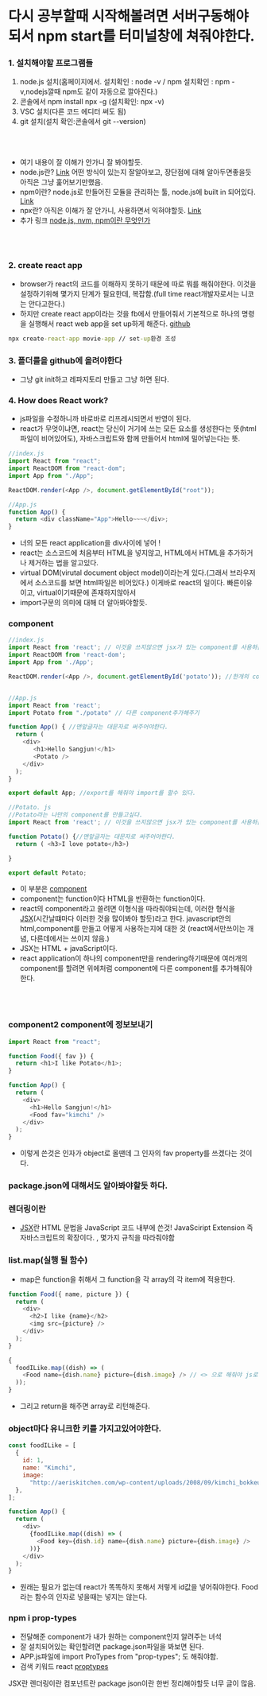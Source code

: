 # 다시 공부할때 시작해볼려면 서버구동해야되서 npm start를 터미널창에 쳐줘야한다.

### 1. 설치해야할 프로그램들

1. node.js 설치(홈페이지에서. 설치확인 : node -v / npm 설치확인 : npm -v,nodejs깔때 npm도 같이 자동으로 깔아진다.)
2. 콘솔에서 npm install npx -g (설치확인: npx -v)
3. VSC 설치(다른 코드 에디터 써도 됨)
4. git 설치(설치 확인:콘솔에서 git --version)

<br></br>

- 여기 내용이 잘 이해가 안가니 잘 봐야할듯.
- node.js란? [Link](https://junspapa-itdev.tistory.com/3) 어떤 방식이 있는지 잘알아보고, 장단점에 대해 알아두면좋을듯 아직은 그냥 훑어보기만했음.
- npm이란? node.js로 만들어진 모듈을 관리하는 툴, node.js에 built in 되어있다. [Link](https://m.blog.naver.com/magnking/220961896609)
- npx란? 아직은 이해가 잘 안가니, 사용하면서 익혀야할듯. [Link](https://pongsoyun.tistory.com/116)
- 추가 링크 [node.js, nvm, npm이란 무엇인가](https://pongsoyun.tistory.com/115)

<br></br>

### 2. create react app

- browser가 react의 코드를 이해하지 못하기 때문에 따로 뭐를 해줘야한다. 이것을 설정하기위해 몇가지 단계가 필요한데, 복잡함.(full time react개발자로서는 니코는 안다고한다.)
- 하지만 create react app이라는 것을 fb에서 만들어줘서 기본적으로 하나의 명령을 실행해서 react web app을 set up하게 해준다. [github](https://github.com/facebook/create-react-app)

```cmd
npx create-react-app movie-app // set-up환경 조성
```

### 3. 폴더를을 github에 올려야한다

- 그냥 git init하고 레파지토리 만들고 그냥 하면 된다.

### 4. How does React work?

- js파일을 수정하니까 바로바로 리프레시되면서 반영이 된다.
- react가 무엇이냐면, react는 당신이 거기에 쓰는 모든 요소를 생성한다는 뜻(html파일이 비어있어도), 자바스크립트와 함께 만들어서 html에 밀어넣는다는 뜻.

```js
//index.js
import React from "react";
import ReactDOM from "react-dom";
import App from "./App";

ReactDOM.render(<App />, document.getElementById("root"));

//App.js
function App() {
  return <div className="App">Hello~~~</div>;
}
```

- 너의 모든 react application을 div사이에 넣어 !
- react는 소스코드에 처음부터 HTML을 넣지않고, HTML에서 HTML을 추가하거나 제거하는 법을 알고있다.
- virtual DOM(virutal document object model)이라는게 있다.(그래서 브라우저에서 소스코드를 보면 html파일은 비어있다.) 이게바로 react의 일이다. 빠른이유이고, virtual이기때문에 존재하지않아서
- import구문의 의미에 대해 더 알아봐야할듯.

### component

```js
//index.js
import React from 'react'; // 이것을 쓰지않으면 jsx가 있는 component를 사용하는것을 이해하지 못한다.
import ReactDOM from 'react-dom';
import App from './App';

ReactDOM.render(<App />, document.getElementById('potato')); //한개의 component만 render가 가능하다.


//App.js
import React from 'react';
import Potato from "./potato" // 다른 component추가해주기

function App() { //맨앞글자는 대문자로 써주어야한다.
  return (
    <div>
       <h1>Hello Sangjun!</h1>
       <Potato />
    </div>
  );
}

export default App; //export를 해줘야 import를 할수 있다.

//Potato. js
//Potato라는 나만의 component를 만들고싶다.
import React from 'react'; // 이것을 쓰지않으면 jsx가 있는 component를 사용하는것을 이해하지 못한다.

function Potato() {//맨앞글자는 대문자로 써주어야한다.
  return ( <h3>I love potato</h3>)

}

export default Potato;

```

- <App /> 이 부분은 [component](https://gocoder.tistory.com/2271)
- component는 function이다 HTML을 반환하는 function이다.
- react의 component라고 쓸려면 <App /> 이형식을 따라줘야되는데, 이러한 형식을 [JSX](https://developerntraveler.tistory.com/54)(시간날떄마다 이러한 것을 많이봐야 할듯)라고 한다. javascript안의 html,component를 만들고 어떻게 사용하는지에 대한 것 (react에서만쓰이는 개념, 다른데에서는 쓰이지 않음.)
- JSX는 HTML + javaScript이다.
- react application이 하나의 component만을 rendering하기때문에 여러개의 component를 할려면 위에처럼 <App /> component에 다른 component를 추가해줘야 한다.

<br></br>

### component2 component에 정보보내기

```js
import React from "react";

function Food({ fav }) {
  return <h1>I like Potato</h1>;
}

function App() {
  return (
    <div>
      <h1>Hello Sangjun!</h1>
      <Food fav="kimchi" />
    </div>
  );
}
```

- <fav> 이렇게 쓴것은 인자가 object로 올땐데 그 인자의 fav property를 쓰겠다는 것이다.

### package.json에 대해서도 알아봐야할듯 하다.

### 렌더링이란

- [JSX](https://velog.io/@edie_ko/React-JSX%EB%9E%80-%EB%A0%8C%EB%8D%94%EB%A7%81-Rendering%EC%9D%B4%EB%9E%80)란 HTML 문법을 JavaScript 코드 내부에 쓴것! JavaSciript Extension 즉 자바스크립트의 확장이다. , 몇가지 규칙을 따라줘야함

### list.map(실행 될 함수)

- map은 function을 취해서 그 function을 각 array의 각 item에 적용한다.

```js
function Food({ name, picture }) {
  return (
    <div>
      <h2>I like {name}</h2>
      <img src={picture} />
    </div>
  );
}

{
  foodILike.map((dish) => (
    <Food name={dish.name} picture={dish.image} /> // <> 으로 해줘야 js로 인식한다는 것이다. 안해주면 그냥 text로 인식한다.s
  ));
}
```

- 그리고 return을 해주면 array로 리턴해준다.

### object마다 유니크한 키를 가지고있어야한다.

```js
const foodILike = [
  {
    id: 1,
    name: "Kimchi",
    image:
      "http://aeriskitchen.com/wp-content/uploads/2008/09/kimchi_bokkeumbap_02-.jpg",
  },
];

function App() {
  return (
    <div>
      {foodILike.map((dish) => (
        <Food key={dish.id} name={dish.name} picture={dish.image} />
      ))}
    </div>
  );
}
```

- 원래는 필요가 없는데 react가 똑똑하지 못해서 저렇게 id값을 넣어줘야한다. Food라는 함수의 인자로 넣을때는 넣지는 않는다.

### npm i prop-types

- 전달해준 component가 내가 원하는 component인지 알려주는 녀석
- 잘 설치되어있는 확인할려면 package.json파일을 봐보면 된다.
- APP.js파일에 import ProTypes from "prop-types"; 도 해줘야함.
- 검색 키워드 react [proptypes](https://ko.reactjs.org/docs/typechecking-with-proptypes.html)

JSX란 렌더링이란 컴포넌트란 package json이란 한번 정리해야할듯 너무 글이 많음.
